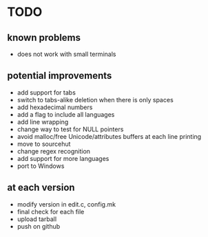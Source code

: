# TODO

## known problems

* does not work with small terminals

## potential improvements

* add support for tabs
* switch to tabs-alike deletion when there is only spaces
* add hexadecimal numbers
* add a flag to include all languages
* add line wrapping
* change way to test for NULL pointers
* avoid malloc/free Unicode/attributes buffers at each line printing
* move to sourcehut
* change regex recognition
* add support for more languages
* port to Windows

## at each version

* modify version in edit.c, config.mk
* final check for each file
* upload tarball
* push on github
